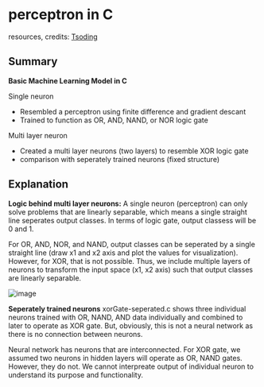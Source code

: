 # perceptron in C

resources, credits: [Tsoding](https://www.youtube.com/watch?v=PGSba51aRYU)

## Summary
**Basic Machine Learning Model in C**

Single neuron
- Resembled a perceptron using finite difference and gradient descant
- Trained to function as OR, AND, NAND, or NOR logic gate

Multi layer neuron
- Created a multi layer neurons (two layers) to resemble XOR logic gate
- comparison with seperately trained neurons (fixed structure)

## Explanation

**Logic behind multi layer neurons:**
A single neuron (perceptron) can only solve problems that are linearly separable, which means a single straight line seperates output classes. In terms of logic gate, output classess will be 0 and 1. 

For OR, AND, NOR, and NAND, output classes can be seperated by a single straight line (draw x1 and x2 axis and plot the values for visualization). However, for XOR, that is not possible. Thus, we include multiple layers of neurons to transform the input space (x1, x2 axis) such that output classes are linearly separable.  

![image](https://github.com/user-attachments/assets/dfaef9a5-d52a-4221-8a1f-434a8b4e3634)

**Seperately trained neurons**
xorGate-seperated.c shows three individual neurons trained with OR, NAND, AND data individually and combined to later to operate as XOR gate. But, obviously, this is not a neural network as there is no connection between neurons. 

Neural network has neurons that are interconnected. For XOR gate, we assumed two neurons in hidden layers will operate as OR, NAND gates. However, they do not. We cannot interpreate output of individual neuron to understand its purpose and functionality.  
